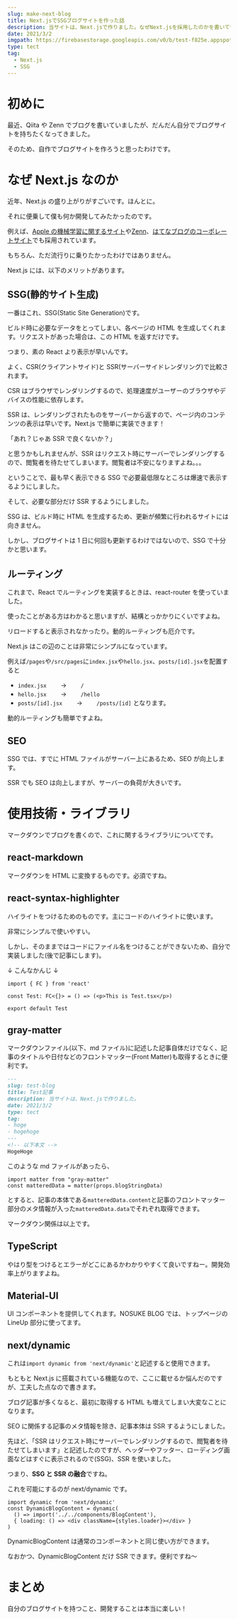 ```yaml
---
slug: make-next-blog
title: Next.jsでSSGブログサイトを作った話
description: 当サイトは、Next.jsで作りました。なぜNext.jsを採用したのかを書いていきます。最も大きな理由はSSG(静的サイト生成)です。また、ルーティングもすごく簡単で、ストレスフリーに開発できます。
date: 2021/3/2
imgpath: https://firebasestorage.googleapis.com/v0/b/test-f825e.appspot.com/o/images%2Fblog%2Fblog-icon%2Fnextjs-3.png?alt=media&token=68053a5f-f2f2-45ca-9ba1-779169974a92
type: tect
tag:
  - Next.js
  - SSG
---
```


# 初めに

最近、Qiita や Zenn でブログを書いていましたが、だんだん自分でブログサイトを持ちたくなってきました。

そのため、自作でブログサイトを作ろうと思ったわけです。

# なぜ Next.js なのか

近年、Next.js の盛り上がりがすごいです。ほんとに。

それに便乗して僕も何か開発してみたかったのです。

例えば、[Apple の機械学習に関するサイト](https://machinelearning.apple.com/)や[Zenn](https://zenn.dev/)、[はてなブログのコーポレートサイト](https://hatenacorp.jp/)でも採用されています。

もちろん、ただ流行りに乗りたかったわけではありません。

Next.js には、以下のメリットがあります。

## SSG(静的サイト生成)

一番はこれ、SSG(Static Site Generation)です。

ビルド時に必要なデータをとってしまい、各ページの HTML を生成してくれます。リクエストがあった場合は、この HTML を返すだけです。

つまり、素の React より表示が早いんです。

よく、CSR(クライアントサイド)と SSR(サーバーサイドレンダリング)で比較されます。

CSR はブラウザでレンダリングするので、処理速度がユーザーのブラウザやデバイスの性能に依存します。

SSR は、レンダリングされたものをサーバーから返すので、ページ内のコンテンツの表示は早いです。Next.js で簡単に実装できます！

「あれ？じゃあ SSR で良くないか？」

と思うかもしれませんが、SSR はリクエスト時にサーバーでレンダリングするので、閲覧者を待たせてしまいます。閲覧者は不安になりますよね。。。

ということで、最も早く表示できる SSG で必要最低限なところは爆速で表示するようにしました。

そして、必要な部分だけ SSR するようにしました。

SSG は、ビルド時に HTML を生成するため、更新が頻繁に行われるサイトには向きません。

しかし、ブログサイトは 1 日に何回も更新するわけではないので、SSG で十分かと思います。

## ルーティング

これまで、React でルーティングを実装するときは、react-router を使っていました。

使ったことがある方はわかると思いますが、結構とっかかりにくいですよね。

リロードすると表示されなかったり。動的ルーティングも厄介です。

Next.js はこの辺のことは非常にシンプルになっています。

例えば`/pages`や`/src/pages`に`index.jsx`や`hello.jsx`、`posts/[id].jsx`を配置すると

- `index.jsx` 　　->　　 `/`
- `hello.jsx` 　　->　　 `/hello`
- `posts/[id].jsx` 　　->　　 `/posts/[id]`
  となります。

動的ルーティングも簡単ですよね。

## SEO

SSG では、すでに HTML ファイルがサーバー上にあるため、SEO が向上します。

SSR でも SEO は向上しますが、サーバーの負荷が大きいです。

# 使用技術・ライブラリ

マークダウンでブログを書くので、これに関するライブラリについてです。

## react-markdown

マークダウンを HTML に変換するものです。必須ですね。

## react-syntax-highlighter

ハイライトをつけるためのものです。主にコードのハイライトに使います。

非常にシンプルで使いやすい。

しかし、そのままではコードにファイル名をつけることができないため、自分で実装しました(後で記事にします)。

↓ こんなかんじ ↓

```typescript:Test.tsx
import { FC } from 'react'

const Test: FC<{}> = () => (<p>This is Test.tsx</p>)

export default Test
```

## gray-matter

マークダウンファイル(以下、md ファイル)に記述した記事自体だけでなく、記事のタイトルや日付などのフロントマッター(Front Matter)も取得するときに便利です。

```md:test.md
---
slug: test-blog
title: Test記事
description: 当サイトは、Next.jsで作りました。
date: 2021/3/2
type: tect
tag:
- hoge
- hogehoge
---
<!-- 以下本文 -->
HogeHoge

```

このような md ファイルがあったら、

```javascript:
import matter from "gray-matter"
const matteredData = matter(props.blogStringData)
```

とすると、記事の本体である`matteredData.content`と記事のフロントマッター部分のメタ情報が入った`matteredData.data`でそれぞれ取得できます。

マークダウン関係は以上です。

## TypeScript

やはり型をつけるとエラーがどこにあるかわかりやすくて良いですねー。開発効率上がりますよね。

## Material-UI

UI コンポーネントを提供してくれます。NOSUKE BLOG では、トップページの LineUp 部分に使ってます。

## next/dynamic

これは`import dynamic from 'next/dynamic'`と記述すると使用できます。

もともと Next.js に搭載されている機能なので、ここに載せるか悩んだのですが、工夫した点なので書きます。

ブログ記事が多くなると、最初に取得する HTML も増えてしまい大変なことになります。

SEO に関係する記事のメタ情報を除き、記事本体は SSR するようにしました。

先ほど、「SSR はリクエスト時にサーバーでレンダリングするので、閲覧者を待たせてしまいます」と記述したのですが、ヘッダーやフッター、ローディング画面などはすぐに表示されるので(SSG)、SSR を使いました。

つまり、**SSG と SSR の融合**ですね。

これを可能にするのが next/dynamic です。

```javascript:
import dynamic from 'next/dynamic'
const DynamicBlogContent = dynamic(
  () => import('../../components/BlogContent'),
  { loading: () => <div className={styles.loader}></div> }
)
```

DynamicBlogContent は通常のコンポーネントと同じ使い方ができます。

なおかつ、DynamicBlogContent だけ SSR できます。便利ですね〜

# まとめ

自分のブログサイトを持つこと、開発することは本当に楽しい！
